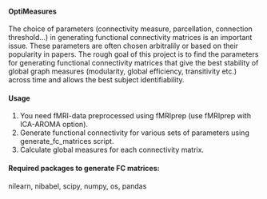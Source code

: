 #### OptiMeasures
The choice of parameters (connectivity measure, parcellation, connection threshold...) in generating functional connectivity matrices is an important issue. These parameters are often chosen arbitralily or based on their popularity in papers.
The rough goal of this project is to find the parameters for generating functional connectivity matrices that give the best stability of global graph measures (modularity, global efficiency, transitivity etc.) across time and allows the best subject identifiability.

#### Usage
1. You need fMRI-data preprocessed using fMRIprep (use fMRIprep with ICA-AROMA option).
2. Generate functional connectivity for various sets of parameters using generate_fc_matrices script.
3. Calculate global measures for each connectivity matrix.

#### Required packages to generate FC matrices:
nilearn, nibabel, scipy, numpy, os, pandas
